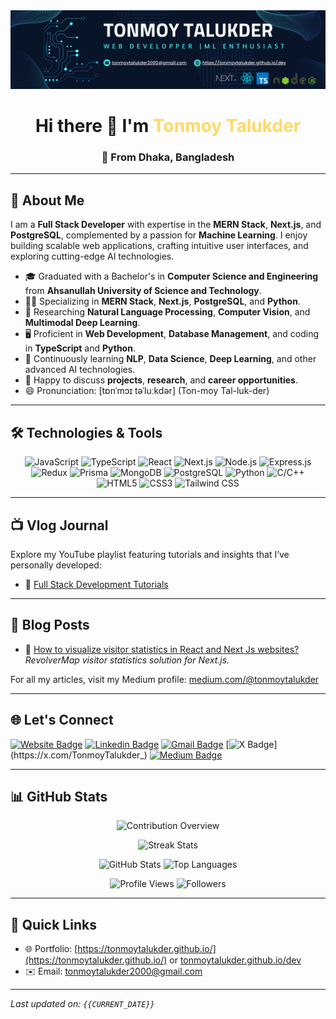 <div align="center">
  <a href="https://tonmoytalukder.github.io/dev">
    <img src="https://raw.githubusercontent.com/TonmoyTalukder/TonmoyTalukder/e07ee3bec5ab157218ce48e955c7ebfc752c91b3/images/cover.svg" alt="Cover Image" style="max-width: 100%; height: auto;" />
  </a>
</div>

<h1 align="center">Hi there 👋 I'm <span style="color: #FFD966;">Tonmoy Talukder</span></h1>
<h3 align="center">🏡 From Dhaka, Bangladesh</h3>

---

## 📝 **About Me**

I am a **Full Stack Developer** with expertise in the **MERN Stack**, **Next.js**, and **PostgreSQL**, complemented by a passion for **Machine Learning**. I enjoy building scalable web applications, crafting intuitive user interfaces, and exploring cutting-edge AI technologies.

- 🎓 Graduated with a Bachelor's in **Computer Science and Engineering** from **Ahsanullah University of Science and Technology**.
- 👨‍💻 Specializing in **MERN Stack**, **Next.js**, **PostgreSQL**, and **Python**.
- 🔬 Researching **Natural Language Processing**, **Computer Vision**, and **Multimodal Deep Learning**.
- 🖥️ Proficient in **Web Development**, **Database Management**, and coding in **TypeScript** and **Python**.
- 🌱 Continuously learning **NLP**, **Data Science**, **Deep Learning**, and other advanced AI technologies.
- 💬 Happy to discuss **projects**, **research**, and **career opportunities**.
- 😄 Pronunciation: [tɒnˈmɔɪ təˈluːkdər] (Ton-moy Tal-luk-der)

---

## 🛠️ **Technologies & Tools**

<p align="center">
  <img src="https://img.shields.io/badge/JavaScript-F7DF1E?style=for-the-badge&logo=javascript&logoColor=black" alt="JavaScript" />
  <img src="https://img.shields.io/badge/TypeScript-007ACC?style=for-the-badge&logo=typescript&logoColor=white" alt="TypeScript" />
  <img src="https://img.shields.io/badge/React-61DAFB?style=for-the-badge&logo=react&logoColor=black" alt="React" />
  <img src="https://img.shields.io/badge/Next.js-000000?style=for-the-badge&logo=next.js&logoColor=white" alt="Next.js" />
  <img src="https://img.shields.io/badge/Node.js-339933?style=for-the-badge&logo=nodedotjs&logoColor=white" alt="Node.js" />
  <img src="https://img.shields.io/badge/Express.js-404D59?style=for-the-badge&logo=express&logoColor=white" alt="Express.js" />
  <img src="https://img.shields.io/badge/Redux-764ABC?style=for-the-badge&logo=redux&logoColor=white" alt="Redux" />
  <img src="https://img.shields.io/badge/Prisma-2D3748?style=for-the-badge&logo=prisma&logoColor=white" alt="Prisma" />
  <img src="https://img.shields.io/badge/MongoDB-47A248?style=for-the-badge&logo=mongodb&logoColor=white" alt="MongoDB" />
  <img src="https://img.shields.io/badge/PostgreSQL-316192?style=for-the-badge&logo=postgresql&logoColor=white" alt="PostgreSQL" />
  <img src="https://img.shields.io/badge/Python-3776AB?style=for-the-badge&logo=python&logoColor=white" alt="Python" />
  <img src="https://img.shields.io/badge/C/C++-00599C?style=for-the-badge&logo=cplusplus&logoColor=white" alt="C/C++" />
  <img src="https://img.shields.io/badge/HTML5-E34F26?style=for-the-badge&logo=html5&logoColor=white" alt="HTML5" />
  <img src="https://img.shields.io/badge/CSS3-1572B6?style=for-the-badge&logo=css3&logoColor=white" alt="CSS3" />
  <img src="https://img.shields.io/badge/TailwindCSS-06B6D4?style=for-the-badge&logo=tailwindcss&logoColor=white" alt="Tailwind CSS" />
</p>

---

## 📺 **Vlog Journal**

Explore my YouTube playlist featuring tutorials and insights that I’ve personally developed:

<!-- <div align="center">
  <a href="https://www.youtube.com/playlist?list=PLrK96wPWZofvWkhdnObK7HyEQtEMRobXK" target="_blank">
    <img src="https://img.shields.io/badge/My-Tutorial-red?style=for-the-badge&logo=youtube&logoColor=white" alt="YouTube Playlist">
  </a>
</div> -->

- 📖 [Full Stack Development Tutorials](https://www.youtube.com/playlist?list=PLrK96wPWZofvWkhdnObK7HyEQtEMRobXK)

---

## 📝 **Blog Posts**

- 🌟 [How to visualize visitor statistics in React and Next Js websites?](https://tonmoytalukder.medium.com/how-to-visualize-visitor-statistics-in-react-and-next-js-websites-46be05b29f8d)  
_RevolverMap visitor statistics solution for Next.js._

For all my articles, visit my Medium profile: [medium.com/@tonmoytalukder](https://medium.com/@tonmoytalukder)

---

## 🌐 **Let's Connect**

[![Website Badge](https://img.shields.io/badge/-tonmoytalukder.github.io/dev-FFD966?style=flat&logo=Google-Chrome&logoColor=white&link=https://tonmoytalukder.github.io/dev)](https://tonmoytalukder.github.io/dev)
[![Linkedin Badge](https://img.shields.io/badge/-tonmoytalukder-blue?style=flat&logo=Linkedin&logoColor=white&link=https://www.linkedin.com/in/tonmoytalukder/)](https://www.linkedin.com/in/tonmoytalukder/)
[![Gmail Badge](https://img.shields.io/badge/-tonmoytalukder2000-c14438?style=flat&logo=Gmail&logoColor=white&link=mailto:tonmoytalukder2000@gmail.com)](mailto:tonmoytalukder2000@gmail.com)
[![X Badge](https://img.shields.io/badge/-@TonmoyTalukder__-000000?style=flat&labelColor=000000&logo=x&logoColor=white&link=https://x.com/TonmoyTalukder_)](https://x.com/TonmoyTalukder_)
[![Medium Badge](https://img.shields.io/badge/-@tonmoytalukder-000000?style=flat&labelColor=000000&logo=medium&link=https://medium.com/@tonmoytalukder)](https://medium.com/@tonmoytalukder)

---

## 📊 **GitHub Stats**

<p align="center">
  <img src="https://github-profile-summary-cards.vercel.app/api/cards/profile-details?username=TonmoyTalukder&theme=github_dark" alt="Contribution Overview" />
</p>

<p align="center">
<!--   <img src="https://github-readme-streak-stats.herokuapp.com?user=TonmoyTalukder&theme=react&hide_border=true&background=0D1117&stroke=0D1117&fire=FF1CF7&sideLabels=00F0FF&currStreakNum=FF1CF7&ring=FF1CF7&currStreakLabel=FF1CF7&sideNums=00F0FF" alt="Streak Stats" /> -->
  <img src="https://github-readme-streak-stats.herokuapp.com?user=TonmoyTalukder&theme=dark&date_format=M%20j%5B%2C%20Y%5D" alt="Streak Stats" />
<!--   [![GitHub Streak](https://github-readme-streak-stats.herokuapp.com?user=TonmoyTalukder&theme=dark&date_format=M%20j%5B%2C%20Y%5D)](https://git.io/streak-stats) -->
</p>

<p align="center">
  <img src="https://github-readme-stats.vercel.app/api?username=TonmoyTalukder&show_icons=true&theme=radical&hide=prs&count_private=true" alt="GitHub Stats" />
  <img src="https://github-readme-stats.vercel.app/api/top-langs/?username=TonmoyTalukder&layout=compact&theme=radical" alt="Top Languages" />
</p>

<p align="center">
  <img src="https://komarev.com/ghpvc/?username=TonmoyTalukder&label=Profile%20Views&color=0e75b6&style=flat-square" alt="Profile Views" />
  <img src="https://img.shields.io/github/followers/TonmoyTalukder?style=social" alt="Followers" />
</p>


---

## 📌 **Quick Links**

- 🌐 Portfolio: [https://tonmoytalukder.github.io/](https://tonmoytalukder.github.io/) or [tonmoytalukder.github.io/dev](https://tonmoytalukder.github.io/dev)  
- ✉️ Email: [tonmoytalukder2000@gmail.com](mailto:tonmoytalukder2000@gmail.com)  

---


_Last updated on: `{{CURRENT_DATE}}`_



<!-- 

<p align="left"> <img src="https://komarev.com/ghpvc/?username=TonmoyTalukder&label=Profile%20views&color=0e75b6&style=flat-square" alt="TonmoyTalukder" /> </p>
<p> <img src="https://img.shields.io/github/followers/TonmoyTalukder?style=social" alt="TonmoyTalukder" /> </p> -->


<!-- <h3 align="center">
  <a href="https://codeforces.com/profile/Zishnav"> <img align="center" width="90" height="20" src="https://img.shields.io/badge/dynamic/json?color=blue&label=Codeforces&query=%24.result%5B%3A1%5D.maxRating&url=https%3A%2F%2Fcodeforces.com%2Fapi%2Fuser.info%3Fhandles%3Dpz1971"> </a>
  <a href="https://www.kaggle.com/tonmoytalukder"> <img align="center" width="100" height="20" src="https://img.shields.io/badge/Kaggle-profile-%2369391C"> </a>
  <a href="https://leetcode.com/zishnav/"> <img align="center" width="100" height="20" src="https://img.shields.io/badge/Leetcode-profile-%23C9CACC"> </a>
  <a href="https://www.hackerrank.com/Zishnav"> <img align="center" width="100" height="20" src="https://img.shields.io/badge/Hackerrank-profile-%2369391C"> </a>
  <a href="https://www.codechef.com/users/zishnav"> <img align="center" width="100" height="20" src="https://img.shields.io/badge/Codechef-profile-%2369391C"> </a>
  <a href="https://toph.co/u/Zishnav"> <img align="center" width="100" height="20" src="https://img.shields.io/badge/Toph-profile-%2369391C"> </a>
  <a href="https://www.stopstalk.com/user/profile/zishnav"> <img align="center" width="100" height="20" src="https://img.shields.io/badge/Stopstalk-profile-%23D92333"> </a>
</h3> -->
<!--  <h1 align="center">
  <a href="https://github-profile-trophy.vercel.app/?username=TonmoyTalukder&theme=onedark"> <img align="center" src="https://github-profile-trophy.vercel.app/?username=TonmoyTalukder&theme=onedark"> </a>
</h1>  -->


<!--  ![Tonmoy's github stats](https://github-readme-stats.vercel.app/api?username=TonmoyTalukder&show_icons=true&theme=graywhite&hide=prs&count_private=true)
![Top Languages](https://github-readme-stats.vercel.app/api/top-langs/?username=TonmoyTalukder&layout=compact) -->

<!--  ## :eyes: Overview

- 📚  I graduated with a bachelor's degree in Computer Science and Engineering from Ahsanullah University of Science and Technology.
- 👨🏻‍💻 I'm a Full Stack Developper. I have expertise in MERN Stack, NextJs, PostgreSQL, Python development.
- ⚙️ I like to code in TypeScript and Python mostly.
- 🔎  I’m currently doing research in Natural Language Processing, Computer Vision, and Multimodal Deep Learning.
- 💻  My research interest is in Multimodal Deep Learning, Natural Language Processing, Computer Vision, Human-Computer Interaction, and Machine Learning.
- 👨🏻‍💻  I am learning Data Science, Natural Language Processing, Computer Vision, and Deep Learning.
- 🖥   I have experience in Web Development and Database Management.
- 💬  Ask me about anything related to my research and projects.
- 📫  How to reach me: Email, LinkedIn, and Twitter.
- 🌐 <b> Browse me on: </b> [https://tonmoytalukder.github.io/](https://tonmoytalukder.github.io/) or [https://tonmoytalukder.github.io/dev](https://tonmoytalukder.github.io/dev)
- 😄 Pronouns: [tɒnˈmɔɪ təˈluːkdər]  -->

